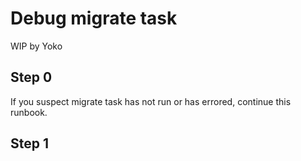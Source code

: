 # Debug migrate task

WIP by Yoko

## Step 0
If you suspect migrate task has not run or has errored, continue this runbook.

## Step 1
